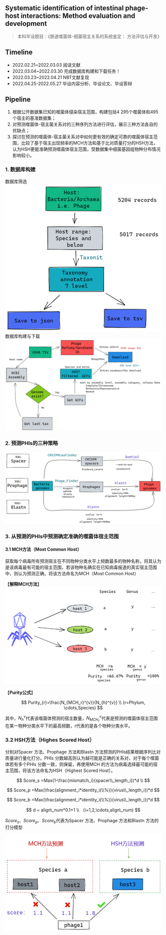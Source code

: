 ## Systematic identification of intestinal phage-host interactions: Method evaluation and development
> 本科毕设题目：《肠道噬菌体-细菌宿主关系的系统鉴定：
方法评估与开发》

## Timeline
- 2022.02.21~2022.03.03 阅读文献
- 2022.03.04~2022.03.30 完成数据库构建和下载任务！
- 2022.03.23~2022.04.21 NBT文献复现
- 2022.04.25-2022.05.27 毕设内容分析、毕设论文、毕设答辩

## Pipeline

1)	根据公开数据集已知的噬菌体侵染宿主范围，构建包括4 295个噬菌体和495个宿主的基准数据集；
2)	对预测噬菌体-宿主菌关系对的三种序列方法进行评估，展示三种方法各自的优缺点；
3)	探讨在预测的噬菌体-宿主菌关系对中如何更有效的确定可靠的噬菌体宿主范围，比较了基于宿主出现频率的MCH方法和基于比对质量打分的HSH方法，认为HSH更能准确预测噬菌体宿主范围，受数据集中细菌基因组物种分布情况影响较小。


### 1. 数据库构建
数据库筛选
![](assets/数据筛选.png)
数据库构建与下载
![](assets/GOLD%E6%95%B0%E6%8D%AE%E5%BA%93%E6%9E%84%E5%BB%BA.png)

### 2. 预测PHIs的三种策略
![](assets/方法.png)

### 3. 从预测的PHIs中预测确定准确的噬菌体宿主范围

#### 3.1 MCH方法（Most Common Host）
获取每个病毒所有预测宿主在不同物种分类水平上频数最多的物种名称，将其认为是该病毒最有可能的宿主范围，若该物种名确实在已知病毒报道的真实宿主范围中，则认为预测正确，将该方法命名为MCH（Most Common Host）

【**解释MCH方法**】
![](assets/MCH指标.png)

【**Purity公式**】

$$
Purity_{r}=\frac{N_{MCH_r}^{v}}{N_{h}^{v}} \\
(r=Phylum, \cdots,Species)
$$

其中，$N_{h}^{v}$代表该噬菌体预测的宿主数量，$N_{MCH_r}^{v}$代表是预测的噬菌体宿主范围在某一物种分类水平下的最高频数，$r$代表的是各个物种分类水平。

### 3.2 HSH方法（Highes Scored Host）

分别对Spacer 方法、Prophage 方法和Blastn 方法预测的PHIs结果根据序列比对质量进行量化打分。PHIs 分数越高则认为越可能是正确的关系对，对于每个噬菌体若有多个PHIs 分数一致，则保留，再使用MCH 的方法为病毒选择最可能的宿主范围，将该方法命名为HSH（Highest Scored Host）。

$$
Score_s =Max(1-\frac{mismatch_i}{spacer\\_length_i})*d \\
$$

$$
Score_p =Max(\frac{alignment_i*identity_i(\\%)}{virus\\_length_i})*d 
$$

$$
Score_b =Max(\frac{alignment_i*identity_i(\\%)}{virus\\_length_i})*d 
$$

$$
d = align\_num*0.1+1 \\
（i=1,2,\cdots,align\_num) 
$$

$Score_s$、$Score_p$、$Score_b$代表为Spacer 方法、Prophage 方法和Blastn 方法的打分模型

![](assets/HSH.png)